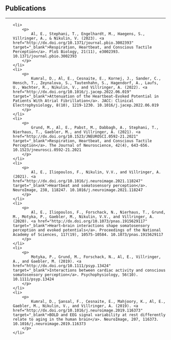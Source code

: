 [](#Publications)
## **Publications**
***
<ul>

	<li>
		<p>
			Al, E., Stephani, T., Engelhardt, M., Haegens, S., Villringer, A., & Nikulin, V. (2023). <a href="http://dx.doi.org/10.1371/journal.pbio.3002393" target="_blank">Respiration, Heartbeat, and Conscious Tactile Perception</a>. PloS Biology, 21(11), e3002393. 10.1371/journal.pbio.3002393
		</p>
	</li>
	<li>
		<p>
			Kumral, D., Al, E., Cesnaite, E., Kornej, J., Sander, C., Hensch, T., Zeynalova, S., Tautenhahn, S., Hagendorf, A., Laufs, U., Wachter, R., Nikulin, V., and Villringer, A. (2022). <a href="http://dx.doi.org/10.1016/j.jacep.2022.06.019" target="_blank">Attenuation of the Heartbeat-Evoked Potential in Patients With Atrial Fibrillation</a>. JACC: Clinical Electrophysiology, 8(10), 1219-1230. 10.1016/j.jacep.2022.06.019
		</p>
	</li>
	<li>
		<p>
			Grund, M., Al, E., Pabst, M., Dabbagh, A., Stephani, T., Nierhaus, T., Gaebler, M., and Villringer, A. (2021). <a href="http://dx.doi.org/10.1523/JNEUROSCI.0592-21.2021" target="_blank">Respiration, Heartbeat, and Conscious Tactile Perception</a>. The Journal of Neuroscience, 42(4), 643-656. 10.1523/jneurosci.0592-21.2021
		</p>
	</li>
	<li>
		<p>
			Al, E., Iliopoulos, F., Nikulin, V.V., and Villringer, A. (2021). <a href="http://dx.doi.org/10.1016/j.neuroimage.2021.118247" target="_blank">Heartbeat and somatosensory perception</a>. NeuroImage, 238, 118247. 10.1016/j.neuroimage.2021.118247
		</p>
	</li>
	<li>
		<p>
			Al, E., Iliopoulos, F., Forschack, N., Nierhaus, T., Grund, M., Motyka, P., Gaebler, M., Nikulin, V.V., and Villringer, A. (2020). <a href="http://dx.doi.org/10.1073/pnas.1915629117" target="_blank">Heart–brain interactions shape somatosensory perception and evoked potentials</a>. Proceedings of the National Academy of Sciences, 117(19), 10575-10584. 10.1073/pnas.1915629117
		</p>
	</li>
	<li>
		<p>
			Motyka, P., Grund, M., Forschack, N., Al, E., Villringer, A., and Gaebler, M. (2019). <a href="http://dx.doi.org/10.1111/psyp.13424" target="_blank">Interactions between cardiac activity and conscious somatosensory perception</a>. Psychophysiology, 56(10). 10.1111/psyp.13424
		</p>
	</li>
	<li>
		<p>
			Kumral, D., Şansal, F., Cesnaite, E., Mahjoory, K., Al, E., Gaebler, M., Nikulin, V., and Villringer, A. (2019). <a href="http://dx.doi.org/10.1016/j.neuroimage.2019.116373" target="_blank">BOLD and EEG signal variability at rest differently relate to aging in the human brain</a>. NeuroImage, 207, 116373. 10.1016/j.neuroimage.2019.116373
		</p>
	</li>
</ul>